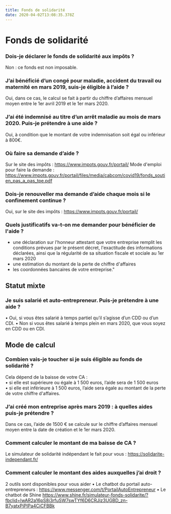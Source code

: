 ```yaml
---
title: Fonds de solidarité
date: 2020-04-02T13:08:35.378Z
---
```

# Fonds de solidarité


### Dois-je déclarer le fonds de solidarité aux impôts ?

Non : ce fonds est non imposable.

### J’ai bénéficié d’un congé pour maladie, accident du travail ou maternité en mars 2019, suis-je éligible à l’aide ?

Oui, dans ce cas, le calcul se fait à partir du chiffre d’affaires mensuel moyen entre le 1er avril 2019 et le 1er mars 2020.

### J’ai été indemnisé au titre d’un arrêt maladie au mois de mars 2020. Puis-je prétendre à une aide ?

Oui, à condition que le montant de votre indemnisation soit égal ou inférieur à 800€.

### Où faire sa demande d’aide ?
Sur le site des impôts : https://www.impots.gouv.fr/portail/
Mode d'emploi pour faire la demande :
https://www.impots.gouv.fr/portail/files/media/cabcom/covid19/fonds_soutien_pas_a_pas_tpe.pdf

### Dois-je renouveller ma demande d’aide chaque mois si le confinement continue ?
Oui, sur le site des impôts : https://www.impots.gouv.fr/portail/

### Quels justificatifs va-t-on me demander pour bénéficier de l'aide ?
- une déclaration sur l'honneur attestant que votre entreprise remplit les conditions prévues par le présent décret, l'exactitude des informations déclarées, ainsi que la régularité de sa situation fiscale et sociale au 1er mars 2020 
- une estimation du montant de la perte de chiffre d'affaires 
- les coordonnées bancaires de votre entreprise."






## Statut mixte

### Je suis salarié et auto-entrepreneur. Puis-je prétendre à une aide ?

• Oui, si vous êtes salarié à temps partiel qu’il s’agisse d’un CDD ou d’un CDI. 
• Non si vous êtes salarié à temps plein en mars 2020, que vous soyez en CDD ou en CDI.


## Mode de calcul

### Combien vais-je toucher si je suis éligible au fonds de solidarité ?

Cela dépend de la baisse de votre CA :\
• si elle est supérieure ou égale à 1 500 euros, l’aide sera de 1 500 euros\
• si elle est inférieure à 1 500 euros, l’aide sera égale au montant de la perte de votre chiffre d'affaires.

### J’ai créé mon entreprise après mars 2019 : à quelles aides puis-je prétendre ?

Dans ce cas, l’aide de 1500 € se calcule sur le chiffre d’affaires mensuel moyen entre la date de création et le 1er mars 2020.

### Comment calculer le montant de ma baisse de CA ?

Le simulateur de solidarité indépendant le fait pour vous : 
https://solidarite-independant.fr/

### Comment calculer le montant des aides auxquelles j’ai droit ?

2 outils sont disponibles pour vous aider 
• Le chatbot du portail auto-entrepreneurs : https://www.messenger.com/t/PortailAutoEntrepreneur
• Le chatbot de Shine https://www.shine.fr/simulateur-fonds-solidarite/?fbclid=IwAR2a16pS8i3rfuSW7swTYf6D6CRJiz3UGBD_zn-B7yatxPiPIPa4CiCFBBk 




